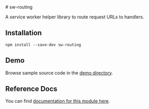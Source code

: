 <!-- DO NOT EDIT. This page is autogenerated. --># sw-routing

A service worker helper library to route request URLs to handlers.

## Installation

`npm install --save-dev sw-routing`

## Demo

Browse sample source code in the [demo directory](https://github.com/GoogleChrome/sw-helpers/tree/master/packages/sw-routing/demo).

## Reference Docs

You can find [documentation for this module here](https://googlechrome.github.io/sw-helpers/reference-docs/stable/latest/module-sw-routing.html#main).
